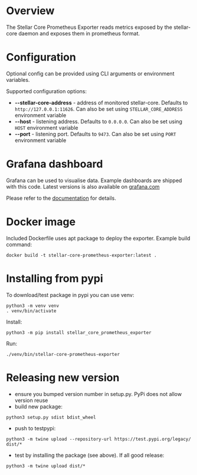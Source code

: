 # Overview

The Stellar Core Prometheus Exporter reads metrics exposed by the
stellar-core daemon and exposes them in prometheus format.

# Configuration

Optional config can be provided using CLI arguments or environment variables.

Supported configuration options:
* **--stellar-core-address** - address of monitored stellar-core. Defaults to `http://127.0.0.1:11626`. Can also be set using `STELLAR_CORE_ADDRESS` environment variable
* **--host** - listening address. Defaults to `0.0.0.0`. Can also be set using `HOST` environment variable
* **--port** - listening port. Defaults to `9473`. Can also be set using `PORT` environment variable

# Grafana dashboard

Grafana can be used to visualise data. Example dashboards are shipped with this code.
Latest versions is also available on [grafana.com](https://grafana.com/orgs/stellar/dashboards)

Please refer to the [documentation](https://github.com/stellar/packages/blob/master/docs/monitoring.md)
for details.

# Docker image

Included Dockerfile uses apt package to deploy the exporter. Example build command:
```
docker build -t stellar-core-prometheus-exporter:latest .
```

# Installing from pypi

To download/test package in pypi you can use venv:
```
python3 -m venv venv
. venv/bin/activate
```

Install:
```
python3 -m pip install stellar_core_prometheus_exporter
```

Run:
```
./venv/bin/stellar-core-prometheus-exporter
```

# Releasing new version

* ensure you bumped version number in setup.py. PyPi does not allow version reuse
* build new package:
```
python3 setup.py sdist bdist_wheel
```
* push to testpypi:
```
python3 -m twine upload --repository-url https://test.pypi.org/legacy/ dist/*
```
* test by installing the package (see above). If all good release:
```
python3 -m twine upload dist/*
```
